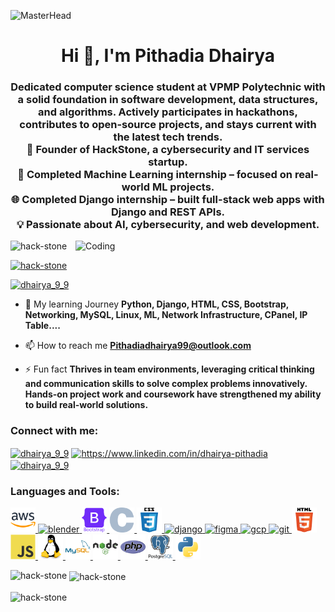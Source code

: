 ![MasterHead](https://github.com/user-attachments/assets/3b9452da-680e-4531-847d-737e46acabd7)
<h1 align="center">Hi 👋, I'm Pithadia Dhairya</h1>
<h3 align="center">Dedicated computer science student at VPMP Polytechnic with a solid foundation in software development, data structures, and algorithms. Actively participates in hackathons, contributes to open-source projects, and stays current with the latest tech trends.<br>🚀 Founder of HackStone, a cybersecurity and IT services startup. <br>🤖 Completed Machine Learning internship – focused on real-world ML projects. <br>🌐 Completed Django internship – built full-stack web apps with Django and REST APIs. <br>💡 Passionate about AI, cybersecurity, and web development.</h3>
<img align="right" alt="Coding" width="400"src="https://cdn.dribbble.com/users/1162077/screenshots/3848914/programmer.gif">


<p align="left"> <img src="https://komarev.com/ghpvc/?username=hack-stone&label=Profile%20views&color=0e75b6&style=flat" alt="hack-stone" /> </p>

<p align="left"> <a href="https://github.com/ryo-ma/github-profile-trophy"><img src="https://github-profile-trophy.vercel.app/?username=hack-stone" alt="hack-stone" /></a> </p>

<p align="left"> <a href="https://twitter.com/dhairya_9_9" target="blank"><img src="https://img.shields.io/twitter/follow/dhairya_9_9?logo=twitter&style=for-the-badge" alt="dhairya_9_9" /></a> </p>

- 🌱 My learning Journey **Python, Django, HTML, CSS, Bootstrap, Networking, MySQL, Linux, ML, Network Infrastructure, CPanel, IP Table....**

- 📫 How to reach me **Pithadiadhairya99@outlook.com**

- ⚡ Fun fact **Thrives in team environments, leveraging critical thinking and communication skills to solve complex problems innovatively. Hands-on project work and coursework have strengthened my ability to build real-world solutions.**

<h3 align="left">Connect with me:</h3>
<p align="left">
<a href="https://twitter.com/dhairya_9_9" target="blank"><img align="center" src="https://raw.githubusercontent.com/rahuldkjain/github-profile-readme-generator/master/src/images/icons/Social/twitter.svg" alt="dhairya_9_9" height="30" width="40" /></a>
<a href="https://linkedin.com/in/https://www.linkedin.com/in/dhairya-pithadia" target="blank"><img align="center" src="https://raw.githubusercontent.com/rahuldkjain/github-profile-readme-generator/master/src/images/icons/Social/linked-in-alt.svg" alt="https://www.linkedin.com/in/dhairya-pithadia" height="30" width="40" /></a>
<a href="https://discord.gg/dhairya_9_9" target="blank"><img align="center" src="https://raw.githubusercontent.com/rahuldkjain/github-profile-readme-generator/master/src/images/icons/Social/discord.svg" alt="dhairya_9_9" height="30" width="40" /></a>
</p>

<h3 align="left">Languages and Tools:</h3>
<p align="left"> <a href="https://aws.amazon.com" target="_blank" rel="noreferrer"> <img src="https://raw.githubusercontent.com/devicons/devicon/master/icons/amazonwebservices/amazonwebservices-original-wordmark.svg" alt="aws" width="40" height="40"/> </a> <a href="https://www.blender.org/" target="_blank" rel="noreferrer"> <img src="https://download.blender.org/branding/community/blender_community_badge_white.svg" alt="blender" width="40" height="40"/> </a> <a href="https://getbootstrap.com" target="_blank" rel="noreferrer"> <img src="https://raw.githubusercontent.com/devicons/devicon/master/icons/bootstrap/bootstrap-plain-wordmark.svg" alt="bootstrap" width="40" height="40"/> </a> <a href="https://www.cprogramming.com/" target="_blank" rel="noreferrer"> <img src="https://raw.githubusercontent.com/devicons/devicon/master/icons/c/c-original.svg" alt="c" width="40" height="40"/> </a> <a href="https://www.w3schools.com/css/" target="_blank" rel="noreferrer"> <img src="https://raw.githubusercontent.com/devicons/devicon/master/icons/css3/css3-original-wordmark.svg" alt="css3" width="40" height="40"/> </a> <a href="https://www.djangoproject.com/" target="_blank" rel="noreferrer"> <img src="https://cdn.worldvectorlogo.com/logos/django.svg" alt="django" width="40" height="40"/> </a> <a href="https://www.figma.com/" target="_blank" rel="noreferrer"> <img src="https://www.vectorlogo.zone/logos/figma/figma-icon.svg" alt="figma" width="40" height="40"/> </a> <a href="https://cloud.google.com" target="_blank" rel="noreferrer"> <img src="https://www.vectorlogo.zone/logos/google_cloud/google_cloud-icon.svg" alt="gcp" width="40" height="40"/> </a> <a href="https://git-scm.com/" target="_blank" rel="noreferrer"> <img src="https://www.vectorlogo.zone/logos/git-scm/git-scm-icon.svg" alt="git" width="40" height="40"/> </a> <a href="https://www.w3.org/html/" target="_blank" rel="noreferrer"> <img src="https://raw.githubusercontent.com/devicons/devicon/master/icons/html5/html5-original-wordmark.svg" alt="html5" width="40" height="40"/> </a> <a href="https://developer.mozilla.org/en-US/docs/Web/JavaScript" target="_blank" rel="noreferrer"> <img src="https://raw.githubusercontent.com/devicons/devicon/master/icons/javascript/javascript-original.svg" alt="javascript" width="40" height="40"/> </a> <a href="https://www.linux.org/" target="_blank" rel="noreferrer"> <img src="https://raw.githubusercontent.com/devicons/devicon/master/icons/linux/linux-original.svg" alt="linux" width="40" height="40"/> </a> <a href="https://www.mysql.com/" target="_blank" rel="noreferrer"> <img src="https://raw.githubusercontent.com/devicons/devicon/master/icons/mysql/mysql-original-wordmark.svg" alt="mysql" width="40" height="40"/> </a> <a href="https://nodejs.org" target="_blank" rel="noreferrer"> <img src="https://raw.githubusercontent.com/devicons/devicon/master/icons/nodejs/nodejs-original-wordmark.svg" alt="nodejs" width="40" height="40"/> </a> <a href="https://www.php.net" target="_blank" rel="noreferrer"> <img src="https://raw.githubusercontent.com/devicons/devicon/master/icons/php/php-original.svg" alt="php" width="40" height="40"/> </a> <a href="https://www.postgresql.org" target="_blank" rel="noreferrer"> <img src="https://raw.githubusercontent.com/devicons/devicon/master/icons/postgresql/postgresql-original-wordmark.svg" alt="postgresql" width="40" height="40"/> </a> <a href="https://www.python.org" target="_blank" rel="noreferrer"> <img src="https://raw.githubusercontent.com/devicons/devicon/master/icons/python/python-original.svg" alt="python" width="40" height="40"/> </a> </p>

<p><img align="left" src="https://github-readme-stats.vercel.app/api/top-langs?username=hack-stone&show_icons=true&locale=en&layout=compact" alt="hack-stone" /></p>

<p>&nbsp;<img align="center" src="https://github-readme-stats.vercel.app/api?username=hack-stone&show_icons=true&locale=en" alt="hack-stone" /></p>

<p><img align="center" src="https://github-readme-streak-stats.herokuapp.com/?user=hack-stone&" alt="hack-stone" /></p>
